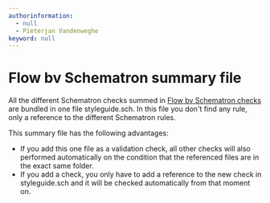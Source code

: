 ```yaml
---
authorinformation:
  - null
  - Pieterjan Vandenweghe
keyword: null
---
```


# Flow bv Schematron summary file

All the different Schematron checks summed in [Flow bv Schematron checks](co_flow_style_guide.md) are bundled in one file styleguide.sch. In this file you don't find any rule, only a reference to the different Schematron rules.

This summary file has the following advantages:

* If you add this one file as a validation check, all other checks will also performed automatically on the condition that the referenced files are in the exact same folder.
* If you add a check, you only have to add a reference to the new check in styleguide.sch and it will be checked automatically from that moment on.

